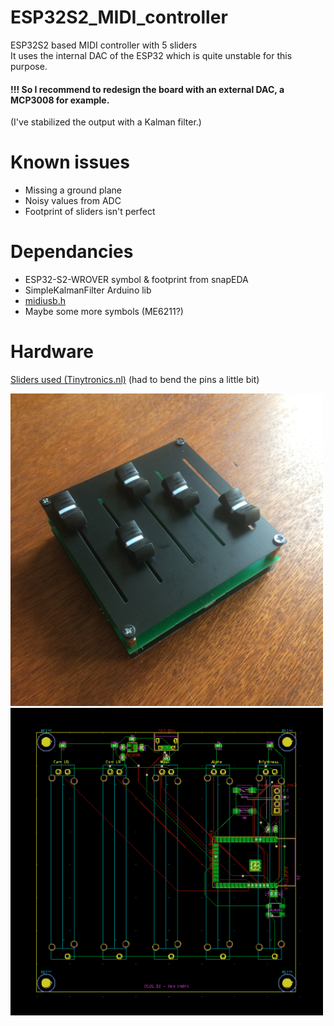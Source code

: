 # ESP32S2_MIDI_controller
ESP32S2 based MIDI controller with 5 sliders  
It uses the internal DAC of the ESP32 which is quite unstable for this purpose.   
#### !!! So I recommend to redesign the board with an external DAC, a MCP3008 for example.  
(I've stabilized the output with a Kalman filter.)  

# Known issues
- Missing a ground plane
- Noisy values from ADC 
- Footprint of sliders isn't perfect

# Dependancies
- ESP32-S2-WROVER symbol & footprint from snapEDA  
- SimpleKalmanFilter Arduino lib  
- [midiusb.h](https://github.com/chegewara/EspTinyUSB)  
- Maybe some more symbols (ME6211?)  

# Hardware 
[Sliders used (Tinytronics.nl)](https://www.tinytronics.nl/shop/nl/componenten/weerstanden/10k%CF%89-slide-potmeter-standaard-75mm) (had to bend the pins a little bit)

<img src="/images/img.jpeg" alt="ESP32S2_MIDIController" width="500"></img>
<img src="/images/pcb.png" alt="PCB" width="500"></img>
